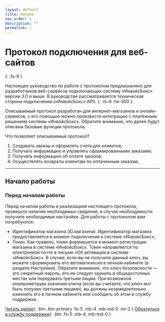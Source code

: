```yaml
---
layout: default
title: Начало
nav_order: 1
description: ""
permalink: /
---
```


# Протокол подключения для веб-сайтов
{: .fs-9 }

Настоящее руководство по работе с протоколом предназначено для разработчиков веб-сервисов подключающих
систему «ИнвойсБокс» версии 3.0 и выше. В руководстве рассматривается техническая сторона подключения
(«ИнвойсБокс» API).
{: .fs-6 .fw-300 }

Описываемый протокол разработан для интернет-магазинов и онлайн-сервисов, с его помощью можно произвести
интеграцию с платёжным решением системы «ИнвойсБокс». Обратите внимание, что далее будут описаны базовые
функции протокола.

Что позволяет описываемый протокол?

1. Создавать заказы и оформлять счета для клиентов;
2. Получать информацию и управлять сформированными заказами;
3. Получать информацию об оплате заказов;
4. Осуществлять возвраты клиентам по оплаченным заказам;

---

## Начало работы

### Перед началом работы

Перед началом работы и реализацией настоящего протокола, проверьте наличие необходимых сведений, в случае
необходимости получите необходимые настройки. Для работы с протоколом вам потребуются:

- Идентификатор магазина (ID магазина). Идентификатор магазина предоставляется в момент подключения к системе «ИнвойсБокс»;
- Токен. Как правило, токен формируется в момент регистрации магазина в системе «ИнвойсБокс». Токен направляется по электронной почте в письме «Об активации в системе «ИнвойсБокс». В случае, если вы не получили данный ключ, вы можете сформировать его автоматически в личном кабинете (в разделе Настройки). Обратите внимание, что ключ безопасности — это секретный пароль, его не следует хранить в общедоступных местах или передавать третьим лицам. При возможной компрометации значения ключа (если вы считаете, что ключ мог быть получен третьими лицами), вы должны незамедлительно изменить его в личном кабинете или сообщить об этом в службу поддержки. 

[Читать далее](/definition){: .btn .btn-primary .fs-5 .mb-4 .mb-md-0 .mr-2 } [Обратиться в службу поддержки](https://www.invoicebox.ru/ru/contacts/feedback.html){: .btn .fs-5 .mb-4 .mb-md-0 }
